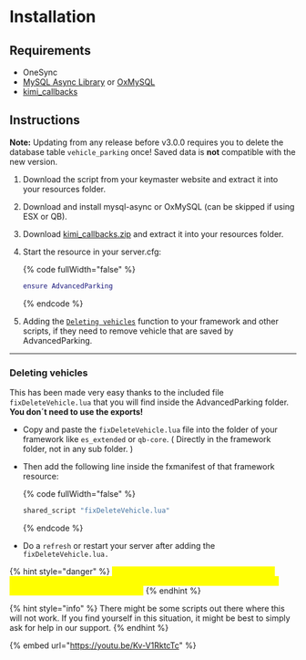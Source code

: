 # Installation

## Requirements

* OneSync
* [MySQL Async Library](https://forum.cfx.re/t/release-mysql-async-library-3-3-2/21881) or [OxMySQL](https://forum.cfx.re/t/standalone-oxmysql-lightweight-mysql-wrapper/4755120)
* [kimi\_callbacks](https://github.com/Kiminaze/kimi\_callbacks/releases/latest)

## Instructions

**Note:** Updating from any release before v3.0.0 requires you to delete the database table `vehicle_parking` once! Saved data is **not** compatible with the new version.

1. Download the script from your keymaster website and extract it into your resources folder.
2. Download and install mysql-async or OxMySQL (can be skipped if using ESX or QB).
3. Download [kimi\_callbacks.zip](https://github.com/Kiminaze/kimi\_callbacks/releases/latest) and extract it into your resources folder.
4.  Start the resource in your server.cfg:

    {% code fullWidth="false" %}
    ```lua
    ensure AdvancedParking
    ```
    {% endcode %}
5. Adding the [`Deleting vehicles`](installation.md#deleting-vehicles) function to your framework and other scripts, if they need to remove vehicle that are saved by AdvancedParking.

***

### Deleting vehicles

This has been made very easy thanks to the included file `fixDeleteVehicle.lua` that you will find inside the AdvancedParking folder. **You don´t need to use the exports!**

* Copy and paste the `fixDeleteVehicle.lua` file into the folder of your framework like  `es_extended` or `qb-core`. ( Directly in the framework folder, not in any sub folder. )
*   Then add the following line inside the fxmanifest of that framework resource:

    {% code fullWidth="false" %}
    ```lua
    shared_script "fixDeleteVehicle.lua"
    ```
    {% endcode %}
* Do a `refresh` or restart your server after adding the `fixDeleteVehicle.lua.`

{% hint style="danger" %}
<mark style="color:yellow;">If any other script does not delete a vehicle properly (The car gets deleted but appears instantly again.) then repeat these steps in the respective script.</mark>
{% endhint %}

{% hint style="info" %}
There might be some scripts out there where this will not work. If you find yourself in this situation, it might be best to simply ask for help in our support.
{% endhint %}

{% embed url="https://youtu.be/Kv-V1RktcTc" %}
